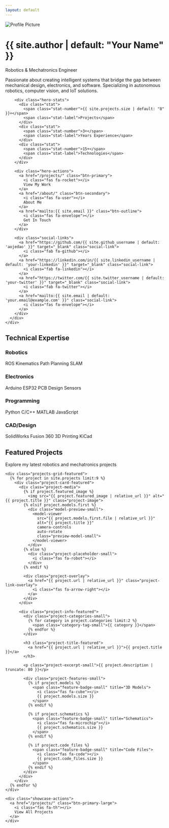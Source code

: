 ```yaml
---
layout: default
---
```


<div class="hero-personal">
  <div class="container">
    <div class="hero-content">
      <div class="hero-avatar">
        <img src="{{ '/assets/images/profile.svg' | relative_url }}" alt="Profile Picture" class="avatar-image">
        <div class="avatar-ring"></div>
      </div>
      <div class="hero-info">
        <h1 class="hero-name">{{ site.author | default: "Your Name" }}</h1>
        <p class="hero-title">Robotics & Mechatronics Engineer</p>
        <p class="hero-description">Passionate about creating intelligent systems that bridge the gap between mechanical design, electronics, and software. Specializing in autonomous robotics, computer vision, and IoT solutions.</p>
        
        <div class="hero-stats">
          <div class="stat">
            <span class="stat-number">{{ site.projects.size | default: "8" }}+</span>
            <span class="stat-label">Projects</span>
          </div>
          <div class="stat">
            <span class="stat-number">3+</span>
            <span class="stat-label">Years Experience</span>
          </div>
          <div class="stat">
            <span class="stat-number">15+</span>
            <span class="stat-label">Technologies</span>
          </div>
        </div>
        
        <div class="hero-actions">
          <a href="/projects/" class="btn-primary">
            <i class="fas fa-rocket"></i>
            View My Work
          </a>
          <a href="/about/" class="btn-secondary">
            <i class="fas fa-user"></i>
            About Me
          </a>
          <a href="mailto:{{ site.email }}" class="btn-outline">
            <i class="fas fa-envelope"></i>
            Get In Touch
          </a>
        </div>
        
        <div class="social-links">
          <a href="https://github.com/{{ site.github_username | default: 'aojedao' }}" target="_blank" class="social-link">
            <i class="fab fa-github"></i>
          </a>
          <a href="https://linkedin.com/in/{{ site.linkedin_username | default: 'your-linkedin' }}" target="_blank" class="social-link">
            <i class="fab fa-linkedin"></i>
          </a>
          <a href="https://twitter.com/{{ site.twitter_username | default: 'your-twitter' }}" target="_blank" class="social-link">
            <i class="fab fa-twitter"></i>
          </a>
          <a href="mailto:{{ site.email | default: 'your.email@example.com' }}" class="social-link">
            <i class="fas fa-envelope"></i>
          </a>
        </div>
      </div>
    </div>
  </div>
</div>

<div class="skills-section">
  <div class="container">
    <div class="skills-content">
      <h2>Technical Expertise</h2>
      <div class="skills-grid">
        <div class="skill-category">
          <h3><i class="fas fa-robot"></i> Robotics</h3>
          <div class="skill-tags">
            <span class="skill-tag">ROS</span>
            <span class="skill-tag">Kinematics</span>
            <span class="skill-tag">Path Planning</span>
            <span class="skill-tag">SLAM</span>
          </div>
        </div>
        <div class="skill-category">
          <h3><i class="fas fa-microchip"></i> Electronics</h3>
          <div class="skill-tags">
            <span class="skill-tag">Arduino</span>
            <span class="skill-tag">ESP32</span>
            <span class="skill-tag">PCB Design</span>
            <span class="skill-tag">Sensors</span>
          </div>
        </div>
        <div class="skill-category">
          <h3><i class="fas fa-code"></i> Programming</h3>
          <div class="skill-tags">
            <span class="skill-tag">Python</span>
            <span class="skill-tag">C/C++</span>
            <span class="skill-tag">MATLAB</span>
            <span class="skill-tag">JavaScript</span>
          </div>
        </div>
        <div class="skill-category">
          <h3><i class="fas fa-cube"></i> CAD/Design</h3>
          <div class="skill-tags">
            <span class="skill-tag">SolidWorks</span>
            <span class="skill-tag">Fusion 360</span>
            <span class="skill-tag">3D Printing</span>
            <span class="skill-tag">KiCad</span>
          </div>
        </div>
      </div>
    </div>
  </div>
</div>

<div class="projects-showcase">
  <div class="container">
    <div class="section-header">
      <h2>Featured Projects</h2>
      <p>Explore my latest robotics and mechatronics projects</p>
    </div>
    
    <div class="projects-grid-featured">
      {% for project in site.projects limit:9 %}
        <div class="project-card-featured">
          <div class="project-media">
            {% if project.featured_image %}
              <img src="{{ project.featured_image | relative_url }}" alt="{{ project.title }}" class="project-image">
            {% elsif project.models.first %}
              <div class="model-preview-small">
                <model-viewer 
                  src="{{ project.models.first.file | relative_url }}"
                  alt="{{ project.title }}"
                  camera-controls
                  auto-rotate
                  class="preview-model-small">
                </model-viewer>
              </div>
            {% else %}
              <div class="project-placeholder-small">
                <i class="fas fa-robot"></i>
              </div>
            {% endif %}
            
            <div class="project-overlay">
              <a href="{{ project.url | relative_url }}" class="project-link-overlay">
                <i class="fas fa-arrow-right"></i>
              </a>
            </div>
          </div>
          
          <div class="project-info-featured">
            <div class="project-categories-small">
              {% for category in project.categories limit:2 %}
                <span class="category-tag-small">{{ category }}</span>
              {% endfor %}
            </div>
            
            <h3 class="project-title-featured">
              <a href="{{ project.url | relative_url }}">{{ project.title }}</a>
            </h3>
            
            <p class="project-excerpt-small">{{ project.description | truncate: 80 }}</p>
            
            <div class="project-features-small">
              {% if project.models %}
                <span class="feature-badge-small" title="3D Models">
                  <i class="fas fa-cube"></i>
                  {{ project.models.size }}
                </span>
              {% endif %}
              
              {% if project.schematics %}
                <span class="feature-badge-small" title="Schematics">
                  <i class="fas fa-microchip"></i>
                  {{ project.schematics.size }}
                </span>
              {% endif %}
              
              {% if project.code_files %}
                <span class="feature-badge-small" title="Code Files">
                  <i class="fas fa-code"></i>
                  {{ project.code_files.size }}
                </span>
              {% endif %}
            </div>
          </div>
        </div>
      {% endfor %}
    </div>
    
    <div class="showcase-actions">
      <a href="/projects/" class="btn-primary-large">
        <i class="fas fa-th"></i>
        View All Projects
      </a>
    </div>
  </div>
</div>